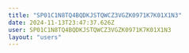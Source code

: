 ```yaml
---
title: "SP01C1N8TQ4BQDKJSTQWCZ3VGZK0971K7K01X1N3"
date: 2024-11-13T23:47:37.626Z
user: SP01C1N8TQ4BQDKJSTQWCZ3VGZK0971K7K01X1N3
layout: "users"
---
```

    